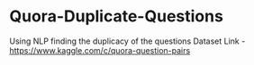 # Quora-Duplicate-Questions
Using NLP finding the duplicacy of the questions
Dataset Link - https://www.kaggle.com/c/quora-question-pairs
